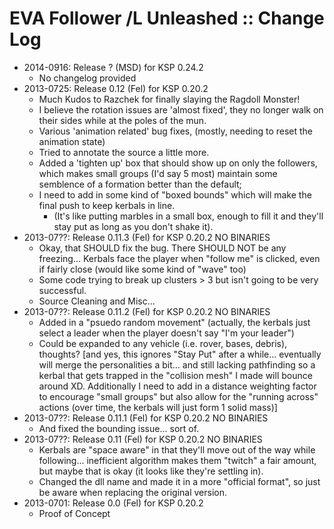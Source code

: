 # EVA Follower /L Unleashed :: Change Log

* 2014-0916: Release ? (MSD) for KSP 0.24.2
	+ No changelog provided 
* 2013-0725: Release 0.12 (Fel) for KSP 0.20.2
	+ Much Kudos to Razchek for finally slaying the Ragdoll Monster!
	+ I believe the rotation issues are 'almost fixed', they no longer walk on their sides while at the poles of the mun.
	+ Various 'animation related' bug fixes, (mostly, needing to reset the animation state)
	+ Tried to annotate the source a little more.
	+ Added a 'tighten up' box that should show up on only the followers, which makes small groups (I'd say 5 most) maintain some semblence of a formation better than the default;
	+ I need to add in some kind of "boxed bounds" which will make the final push to keep kerbals in line.
		- (It's like putting marbles in a small box, enough to fill it and they'll stay put as long as you don't shake it).
* 2013-07??: Release 0.11.3 (Fel) for KSP 0.20.2 NO BINARIES
	+ Okay, that SHOULD fix the bug. There SHOULD NOT be any freezing...
Kerbals face the player when "follow me" is clicked, even if fairly close (would like some kind of "wave" too)
	+ Some code trying to break up clusters > 3 but isn't going to be very successful.
	+ Source Cleaning and Misc...
* 2013-07??: Release 0.11.2 (Fel) for KSP 0.20.2 NO BINARIES
	+ Added in a "psuedo random movement" (actually, the kerbals just select a leader when the player doesn't say "I'm your leader")
	+ Could be expanded to any vehicle (i.e. rover, bases, debris), thoughts?
[and yes, this ignores "Stay Put" after a while... eventually will merge the personalities a bit... and still lacking pathfinding so a kerbal that gets trapped in the "collision mesh" I made will bounce around XD. Additionally I need to add in a distance weighting factor to encourage "small groups" but also allow for the "running across" actions (over time, the kerbals will just form 1 solid mass)]
* 2013-07??: Release 0.11.1 (Fel) for KSP 0.20.2 NO BINARIES
	+ And fixed the bounding issue... sort of.
* 2013-07??: Release 0.11 (Fel) for KSP 0.20.2 NO BINARIES
	+ Kerbals are "space aware" in that they'll move out of the way while following... inefficient algorithm makes them "twitch" a fair amount, but maybe that is okay (it looks like they're settling in).
	+ Changed the dll name and made it in a more "official format", so just be aware when replacing the original version.
* 2013-0701: Release 0.0 (Fel) for KSP 0.20.2
	+ Proof of Concept
